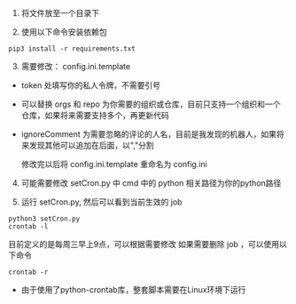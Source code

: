 1. 将文件放至一个目录下

2. 使用以下命令安装依赖包
```
pip3 install -r requirements.txt
```

3. 需要修改： config.ini.template
* token 处填写你的私人令牌，不需要引号
* 可以替换 orgs 和 repo 为你需要的组织或仓库，目前只支持一个组织和一个仓库，如果将来需要支持多个，再更新代码
* ignoreComment 为需要忽略的评论的人名，目前是我发现的机器人，如果将来发现其他可以追加在后面，以","分割<br>

  修改完以后将 config.ini.template 重命名为 config.ini
  
  
4. 可能需要修改 setCron.py 中 cmd 中的 python 相关路径为你的python路径
  
5. 运行 setCron.py, 然后可以看到当前生效的 job
```
python3 setCron.py
crontab -l
```

目前定义的是每周三早上9点，可以根据需要修改
如果需要删除 job ，可以使用以下命令
```
crontab -r
```
* 由于使用了python-crontab库，整套脚本需要在Linux环境下运行
